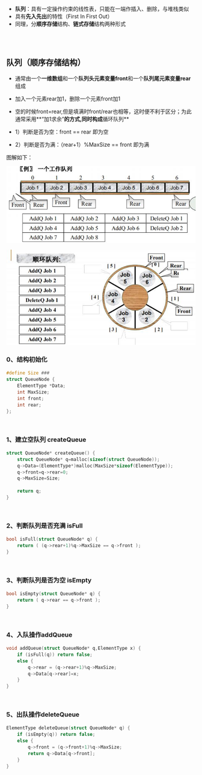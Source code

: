 - **队列**：具有一定操作约束的线性表，只能在一端作插入、删除，与堆栈类似
- 具有**先入先出**的特性（First In First Out）
- 同理，分**顺序存储**结构、**链式存储**结构两种形式
<br>
<br>


## 队列（顺序存储结构）
- 通常由一个**一维数组**和一个**队列头元素变量front**和一个**队列尾元素变量rear**组成
- 加入一个元素rear加1，删除一个元素front加1
- 空的时候front=rear,但是填满时front/rear也相等，这时便不利于区分；为此通常采用**“加1求余”**的方式,同时构成**循环队列**

- 1）判断是否为空：front == rear 即为空
- 2）判断是否为满：（rear+1）%MaxSize == front 即为满

图解如下：

![](https://github.com/LUCY78765580/Day-Day-Leetcode/raw/master/screenshorts/deque000.jpg)

![](https://github.com/LUCY78765580/Day-Day-Leetcode/raw/master/screenshorts/deque001.jpg)
<br>

### 0、结构初始化
```c
#define Size ###
struct QueueNode {
    ElementType *Data;
    int MaxSize;
    int front;
    int rear;
};
```
<br>

### 1、建立空队列 createQueue
```c
struct QueueNode* createQueue() {
    struct QueueNode* q=malloc(sizeof(struct QueueNode));
    q->Data=(ElementType*)malloc(MaxSize*sizeof(ElementType));
    q->front=q->rear=0;
    q->MaxSize=Size;

    return q;
}
```
<br>

### 2、判断队列是否充满 isFull
```c
bool isFull(struct QueueNode* q) {
    return ( (q->rear+1)%q->MaxSize == q->front );
}
```
<br>

### 3、判断队列是否为空 isEmpty
```c
bool isEmpty(struct QueueNode* q) {
    return ( q->rear == q->front );
}
```
<br>

### 4、入队操作addQueue
```c
void addQueue(struct QueueNode* q,ElementType x) {
    if (isFull(q)) return false;
    else {
        q->rear = (q->rear+1)%q->MaxSize;
        q->Data[q->rear]=x;
    }
}
```
<br>

### 5、出队操作deleteQueue
```c
ElementType deleteQueue(struct QueueNode* q) {
    if (isEmpty(q)) return false;
    else {
        q->front = (q->front+1)%q->MaxSize;
        return q->Data[q->front];
    }
}
```
